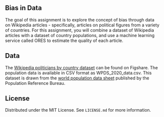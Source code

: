 ## Bias in Data

The goal of this assignment is to explore the concept of bias through data on Wikipedia articles - specifically, articles on political figures from a variety of countries. For this assignment, you will combine a dataset of Wikipedia articles with a dataset of country populations, and use a machine learning service called ORES to estimate the quality of each article.

## Data

The [Wikipedia politicians by country dataset](https://figshare.com/articles/dataset/Untitled_Item/5513449) can be found on Figshare. The population data is available in CSV format as WPDS_2020_data.csv. This dataset is drawn from the [world population data sheet](https://www.prb.org/international/indicator/population/table/) published by the Population Reference Bureau.

## License
Distributed under the MIT License. See `LICENSE.md` for more information.
